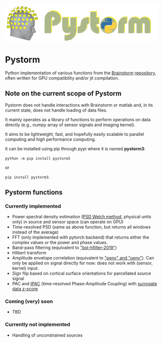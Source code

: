 ![Pystorm logo](https://github.com/NeuroLife77/pystorm/blob/main/pystorm_logo.png?raw=true)
# Pystorm
Python implementation of various functions from the [Brainstorm](https://neuroimage.usc.edu/brainstorm/) [repository](https://github.com/brainstorm-tools/brainstorm3), often written for GPU compatibility and/or jit compilation.

## Note on the current scope of Pystorm
Pystorm does not handle interactions with Brainstorm or matlab and, in its current state, does not handle loading of data files. 

It mainly operates as a library of functions to perform operations on data directly (e.g., numpy array of sensor signals and imaging kernel). 

It aims to be lightweight, fast, and hopefully easily scalable to parallel computing and high performance computing.

It can be installed using pip through pypi where it is named **pystorm3**: 

`python -m pip install pystorm3` 

or

`pip install pystorm3`.

## Pystorm functions

### Currently implemented
- Power spectral density estimation ([PSD Welch method](https://github.com/brainstorm-tools/brainstorm3/blob/master/toolbox/timefreq/bst_psd.m), physical units only) in source and sensor space (can operate on GPU)
- Time-resolved PSD (same as above function, but returns all windows instead of the average)
- FFT (only implemented with pytorch backend) that returns either the complex values or the power and phase values.
- Band-pass filtering (equivalent to ["bst-hfilter-2019"](https://github.com/brainstorm-tools/brainstorm3/blob/master/toolbox/math/bst_bandpass_hfilter.m))
- Hilbert transform
- Amplitude envelope correlation (equivalent to ["penv" and "oenv"](https://github.com/brainstorm-tools/brainstorm3/blob/master/toolbox/connectivity/bst_henv.m)). Can only be applied on signal directly for now: does not work with (sensor, kernel) input.
- Sign flip based on cortical surface orientations for parcellated source signal
- PAC and [tPAC](https://github.com/brainstorm-tools/brainstorm3/blob/master/toolbox/process/functions/process_pac_dynamic.m) (time-resolved Phase-Amplitude Coupling) with [surrogate data z-score](https://github.com/brainstorm-tools/brainstorm3/blob/master/toolbox/process/functions/process_pac_dynamic_sur2.m)

### Coming (very) soon
- TBD

### Currently not implemented
- Handling of unconstrained sources